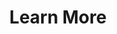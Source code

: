 ---
categories: slide
layout: post
published: true
title: "Learn More"
caption: true
imageUrl: "https://dl.dropboxusercontent.com/u/64133716/Homepage/top-images/ying-wa.jpg"
link: "http://www.fredonia.edu/news/ArchivesSearch/tabid/1101/ctl/ArticleView/mid/1878/articleId/5437/July_1_public_performance_highlights_visit_to_Fredonia_by_Chinese_youth_musicians.aspx"
---